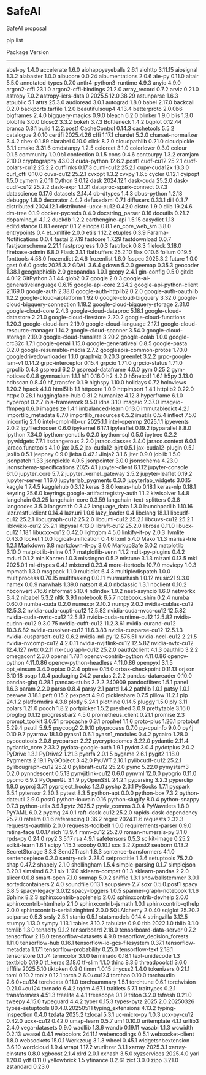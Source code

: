 # SafeAI
SafeAI proposal

pip list

Package                               Version
------------------------------------- -------------------
absl-py                               1.4.0
accelerate                            1.6.0
aiohappyeyeballs                      2.6.1
aiohttp                               3.11.15
aiosignal                             1.3.2
alabaster                             1.0.0
albucore                              0.0.24
albumentations                        2.0.6
ale-py                                0.11.0
altair                                5.5.0
annotated-types                       0.7.0
antlr4-python3-runtime                4.9.3
anyio                                 4.9.0
argon2-cffi                           23.1.0
argon2-cffi-bindings                  21.2.0
array_record                          0.7.2
arviz                                 0.21.0
astropy                               7.0.2
astropy-iers-data                     0.2025.5.12.0.38.29
astunparse                            1.6.3
atpublic                              5.1
attrs                                 25.3.0
audioread                             3.0.1
autograd                              1.8.0
babel                                 2.17.0
backcall                              0.2.0
backports.tarfile                     1.2.0
beautifulsoup4                        4.13.4
betterproto                           2.0.0b6
bigframes                             2.4.0
bigquery-magics                       0.9.0
bleach                                6.2.0
blinker                               1.9.0
blis                                  1.3.0
blobfile                              3.0.0
blosc2                                3.3.2
bokeh                                 3.7.3
Bottleneck                            1.4.2
bqplot                                0.12.44
branca                                0.8.1
build                                 1.2.2.post1
CacheControl                          0.14.3
cachetools                            5.5.2
catalogue                             2.0.10
certifi                               2025.4.26
cffi                                  1.17.1
chardet                               5.2.0
charset-normalizer                    3.4.2
chex                                  0.1.89
clarabel                              0.10.0
click                                 8.2.0
cloudpathlib                          0.21.0
cloudpickle                           3.1.1
cmake                                 3.31.6
cmdstanpy                             1.2.5
colorcet                              3.1.0
colorlover                            0.3.0
colour                                0.1.5
community                             1.0.0b1
confection                            0.1.5
cons                                  0.4.6
contourpy                             1.3.2
cramjam                               2.10.0
cryptography                          43.0.3
cuda-python                           12.6.2.post1
cudf-cu12                             25.2.1
cudf-polars-cu12                      25.2.2
cufflinks                             0.17.3
cuml-cu12                             25.2.1
cupy-cuda12x                          13.3.0
curl_cffi                             0.10.0
cuvs-cu12                             25.2.1
cvxopt                                1.3.2
cvxpy                                 1.6.5
cycler                                0.12.1
cyipopt                               1.5.0
cymem                                 2.0.11
Cython                                3.0.12
dask                                  2024.12.1
dask-cuda                             25.2.0
dask-cudf-cu12                        25.2.2
dask-expr                             1.1.21
dataproc-spark-connect                0.7.3
datascience                           0.17.6
datasets                              2.14.4
db-dtypes                             1.4.3
dbus-python                           1.2.18
debugpy                               1.8.0
decorator                             4.4.2
defusedxml                            0.7.1
diffusers                             0.33.1
dill                                  0.3.7
distributed                           2024.12.1
distributed-ucxx-cu12                 0.42.0
distro                                1.9.0
dlib                                  19.24.6
dm-tree                               0.1.9
docker-pycreds                        0.4.0
docstring_parser                      0.16
docutils                              0.21.2
dopamine_rl                           4.1.2
duckdb                                1.2.2
earthengine-api                       1.5.15
easydict                              1.13
editdistance                          0.8.1
eerepr                                0.1.2
einops                                0.8.1
en_core_web_sm                        3.8.0
entrypoints                           0.4
et_xmlfile                            2.0.0
etils                                 1.12.2
etuples                               0.3.9
Farama-Notifications                  0.0.4
fastai                                2.7.19
fastcore                              1.7.29
fastdownload                          0.0.7
fastjsonschema                        2.21.1
fastprogress                          1.0.3
fastrlock                             0.8.3
filelock                              3.18.0
firebase-admin                        6.8.0
Flask                                 3.1.1
flatbuffers                           25.2.10
flax                                  0.10.6
folium                                0.19.5
fonttools                             4.58.0
frozendict                            2.4.6
frozenlist                            1.6.0
fsspec                                2025.3.2
future                                1.0.0
gast                                  0.6.0
gcsfs                                 2025.3.2
GDAL                                  3.6.4
gdown                                 5.2.0
geemap                                0.35.3
geocoder                              1.38.1
geographiclib                         2.0
geopandas                             1.0.1
geopy                                 2.4.1
gin-config                            0.5.0
gitdb                                 4.0.12
GitPython                             3.1.44
glob2                                 0.7
google                                2.0.3
google-ai-generativelanguage          0.6.15
google-api-core                       2.24.2
google-api-python-client              2.169.0
google-auth                           2.38.0
google-auth-httplib2                  0.2.0
google-auth-oauthlib                  1.2.2
google-cloud-aiplatform               1.92.0
google-cloud-bigquery                 3.32.0
google-cloud-bigquery-connection      1.18.2
google-cloud-bigquery-storage         2.31.0
google-cloud-core                     2.4.3
google-cloud-dataproc                 5.18.1
google-cloud-datastore                2.21.0
google-cloud-firestore                2.20.2
google-cloud-functions                1.20.3
google-cloud-iam                      2.19.0
google-cloud-language                 2.17.1
google-cloud-resource-manager         1.14.2
google-cloud-spanner                  3.54.0
google-cloud-storage                  2.19.0
google-cloud-translate                3.20.2
google-colab                          1.0.0
google-crc32c                         1.7.1
google-genai                          1.15.0
google-generativeai                   0.8.5
google-pasta                          0.2.0
google-resumable-media                2.7.2
googleapis-common-protos              1.70.0
googledrivedownloader                 1.1.0
graphviz                              0.20.3
greenlet                              3.2.2
grpc-google-iam-v1                    0.14.2
grpc-interceptor                      0.15.4
grpcio                                1.71.0
grpcio-status                         1.71.0
grpclib                               0.4.8
gspread                               6.2.0
gspread-dataframe                     4.0.0
gym                                   0.25.2
gym-notices                           0.0.8
gymnasium                             1.1.1
h11                                   0.16.0
h2                                    4.2.0
h5netcdf                              1.6.1
h5py                                  3.13.0
hdbscan                               0.8.40
hf_transfer                           0.1.9
highspy                               1.10.0
holidays                              0.72
holoviews                             1.20.2
hpack                                 4.1.0
html5lib                              1.1
httpcore                              1.0.9
httpimport                            1.4.1
httplib2                              0.22.0
httpx                                 0.28.1
huggingface-hub                       0.31.2
humanize                              4.12.3
hyperframe                            6.1.0
hyperopt                              0.2.7
ibis-framework                        9.5.0
idna                                  3.10
imageio                               2.37.0
imageio-ffmpeg                        0.6.0
imagesize                             1.4.1
imbalanced-learn                      0.13.0
immutabledict                         4.2.1
importlib_metadata                    8.7.0
importlib_resources                   6.5.2
imutils                               0.5.4
inflect                               7.5.0
iniconfig                             2.1.0
intel-cmplr-lib-ur                    2025.1.1
intel-openmp                          2025.1.1
ipyevents                             2.0.2
ipyfilechooser                        0.6.0
ipykernel                             6.17.1
ipyleaflet                            0.19.2
ipyparallel                           8.8.0
ipython                               7.34.0
ipython-genutils                      0.2.0
ipython-sql                           0.5.0
ipytree                               0.2.2
ipywidgets                            7.7.1
itsdangerous                          2.2.0
jaraco.classes                        3.4.0
jaraco.context                        6.0.1
jaraco.functools                      4.1.0
jax                                   0.5.2
jax-cuda12-pjrt                       0.5.1
jax-cuda12-plugin                     0.5.1
jaxlib                                0.5.1
jeepney                               0.9.0
jieba                                 0.42.1
Jinja2                                3.1.6
jiter                                 0.9.0
joblib                                1.5.0
jsonpatch                             1.33
jsonpickle                            4.0.5
jsonpointer                           3.0.0
jsonschema                            4.23.0
jsonschema-specifications             2025.4.1
jupyter-client                        6.1.12
jupyter-console                       6.1.0
jupyter_core                          5.7.2
jupyter_kernel_gateway                2.5.2
jupyter-leaflet                       0.19.2
jupyter-server                        1.16.0
jupyterlab_pygments                   0.3.0
jupyterlab_widgets                    3.0.15
kaggle                                1.7.4.5
kagglehub                             0.3.12
keras                                 3.8.0
keras-hub                             0.18.1
keras-nlp                             0.18.1
keyring                               25.6.0
keyrings.google-artifactregistry-auth 1.1.2
kiwisolver                            1.4.8
langchain                             0.3.25
langchain-core                        0.3.59
langchain-text-splitters              0.3.8
langcodes                             3.5.0
langsmith                             0.3.42
language_data                         1.3.0
launchpadlib                          1.10.16
lazr.restfulclient                    0.14.4
lazr.uri                              1.0.6
lazy_loader                           0.4
libclang                              18.1.1
libcudf-cu12                          25.2.1
libcugraph-cu12                       25.2.0
libcuml-cu12                          25.2.1
libcuvs-cu12                          25.2.1
libkvikio-cu12                        25.2.1
libpysal                              4.13.0
libraft-cu12                          25.2.0
librosa                               0.11.0
libucx-cu12                           1.18.1
libucxx-cu12                          0.42.0
lightgbm                              4.5.0
linkify-it-py                         2.0.3
llvmlite                              0.43.0
locket                                1.0.0
logical-unification                   0.4.6
lxml                                  5.4.0
Mako                                  1.1.3
marisa-trie                           1.2.1
Markdown                              3.8
markdown-it-py                        3.0.0
MarkupSafe                            3.0.2
matplotlib                            3.10.0
matplotlib-inline                     0.1.7
matplotlib-venn                       1.1.2
mdit-py-plugins                       0.4.2
mdurl                                 0.1.2
miniKanren                            1.0.3
missingno                             0.5.2
mistune                               3.1.3
mizani                                0.13.5
mkl                                   2025.0.1
ml-dtypes                             0.4.1
mlxtend                               0.23.4
more-itertools                        10.7.0
moviepy                               1.0.3
mpmath                                1.3.0
msgpack                               1.1.0
multidict                             6.4.3
multipledispatch                      1.0.0
multiprocess                          0.70.15
multitasking                          0.0.11
murmurhash                            1.0.12
music21                               9.3.0
namex                                 0.0.9
narwhals                              1.39.0
natsort                               8.4.0
nbclassic                             1.3.1
nbclient                              0.10.2
nbconvert                             7.16.6
nbformat                              5.10.4
ndindex                               1.9.2
nest-asyncio                          1.6.0
networkx                              3.4.2
nibabel                               5.3.2
nltk                                  3.9.1
notebook                              6.5.7
notebook_shim                         0.2.4
numba                                 0.60.0
numba-cuda                            0.2.0
numexpr                               2.10.2
numpy                                 2.0.2
nvidia-cublas-cu12                    12.5.3.2
nvidia-cuda-cupti-cu12                12.5.82
nvidia-cuda-nvcc-cu12                 12.5.82
nvidia-cuda-nvrtc-cu12                12.5.82
nvidia-cuda-runtime-cu12              12.5.82
nvidia-cudnn-cu12                     9.3.0.75
nvidia-cufft-cu12                     11.2.3.61
nvidia-curand-cu12                    10.3.6.82
nvidia-cusolver-cu12                  11.6.3.83
nvidia-cusparse-cu12                  12.5.1.3
nvidia-cusparselt-cu12                0.6.2
nvidia-ml-py                          12.575.51
nvidia-nccl-cu12                      2.21.5
nvidia-nvcomp-cu12                    4.2.0.11
nvidia-nvjitlink-cu12                 12.5.82
nvidia-nvtx-cu12                      12.4.127
nvtx                                  0.2.11
nx-cugraph-cu12                       25.2.0
oauth2client                          4.1.3
oauthlib                              3.2.2
omegaconf                             2.3.0
openai                                1.78.1
opencv-contrib-python                 4.11.0.86
opencv-python                         4.11.0.86
opencv-python-headless                4.11.0.86
openpyxl                              3.1.5
opt_einsum                            3.4.0
optax                                 0.2.4
optree                                0.15.0
orbax-checkpoint                      0.11.13
orjson                                3.10.18
osqp                                  1.0.4
packaging                             24.2
pandas                                2.2.2
pandas-datareader                     0.10.0
pandas-gbq                            0.28.1
pandas-stubs                          2.2.2.240909
pandocfilters                         1.5.1
panel                                 1.6.3
param                                 2.2.0
parso                                 0.8.4
parsy                                 2.1
partd                                 1.4.2
pathlib                               1.0.1
patsy                                 1.0.1
peewee                                3.18.1
peft                                  0.15.2
pexpect                               4.9.0
pickleshare                           0.7.5
pillow                                11.2.1
pip                                   24.1.2
platformdirs                          4.3.8
plotly                                5.24.1
plotnine                              0.14.5
pluggy                                1.5.0
ply                                   3.11
polars                                1.21.0
pooch                                 1.8.2
portpicker                            1.5.2
preshed                               3.0.9
prettytable                           3.16.0
proglog                               0.1.12
progressbar2                          4.5.0
prometheus_client                     0.21.1
promise                               2.3
prompt_toolkit                        3.0.51
propcache                             0.3.1
prophet                               1.1.6
proto-plus                            1.26.1
protobuf                              5.29.4
psutil                                5.9.5
psycopg2                              2.9.10
ptyprocess                            0.7.0
py-cpuinfo                            9.0.0
py4j                                  0.10.9.7
pyarrow                               18.1.0
pyasn1                                0.6.1
pyasn1_modules                        0.4.2
pycairo                               1.28.0
pycocotools                           2.0.8
pycparser                             2.22
pycryptodomex                         3.22.0
pydantic                              2.11.4
pydantic_core                         2.33.2
pydata-google-auth                    1.9.1
pydot                                 3.0.4
pydotplus                             2.0.2
PyDrive                               1.3.1
PyDrive2                              1.21.3
pyerfa                                2.0.1.5
pygame                                2.6.1
pygit2                                1.18.0
Pygments                              2.19.1
PyGObject                             3.42.0
PyJWT                                 2.10.1
pylibcudf-cu12                        25.2.1
pylibcugraph-cu12                     25.2.0
pylibraft-cu12                        25.2.0
pymc                                  5.22.0
pymystem3                             0.2.0
pynndescent                           0.5.13
pynvjitlink-cu12                      0.6.0
pynvml                                12.0.0
pyogrio                               0.11.0
pyomo                                 6.9.2
PyOpenGL                              3.1.9
pyOpenSSL                             24.2.1
pyparsing                             3.2.3
pyperclip                             1.9.0
pyproj                                3.7.1
pyproject_hooks                       1.2.0
pyshp                                 2.3.1
PySocks                               1.7.1
pyspark                               3.5.1
pytensor                              2.30.3
pytest                                8.3.5
python-apt                            0.0.0
python-box                            7.3.2
python-dateutil                       2.9.0.post0
python-louvain                        0.16
python-slugify                        8.0.4
python-snappy                         0.7.3
python-utils                          3.9.1
pytz                                  2025.2
pyviz_comms                           3.0.4
PyWavelets                            1.8.0
PyYAML                                6.0.2
pyzmq                                 24.0.1
raft-dask-cu12                        25.2.0
rapids-dask-dependency                25.2.0
ratelim                               0.1.6
referencing                           0.36.2
regex                                 2024.11.6
requests                              2.32.3
requests-oauthlib                     2.0.0
requests-toolbelt                     1.0.0
requirements-parser                   0.9.0
retina-face                           0.0.17
rich                                  13.9.4
rmm-cu12                              25.2.0
roman-numerals-py                     3.1.0
rpds-py                               0.24.0
rpy2                                  3.5.17
rsa                                   4.9.1
safetensors                           0.5.3
scikit-image                          0.25.2
scikit-learn                          1.6.1
scipy                                 1.15.3
scooby                                0.10.1
scs                                   3.2.7.post2
seaborn                               0.13.2
SecretStorage                         3.3.3
Send2Trash                            1.8.3
sentence-transformers                 4.1.0
sentencepiece                         0.2.0
sentry-sdk                            2.28.0
setproctitle                          1.3.6
setuptools                            75.2.0
shap                                  0.47.2
shapely                               2.1.0
shellingham                           1.5.4
simple-parsing                        0.1.7
simplejson                            3.20.1
simsimd                               6.2.1
six                                   1.17.0
sklearn-compat                        0.1.3
sklearn-pandas                        2.2.0
slicer                                0.0.8
smart-open                            7.1.0
smmap                                 5.0.2
sniffio                               1.3.1
snowballstemmer                       3.0.1
sortedcontainers                      2.4.0
soundfile                             0.13.1
soupsieve                             2.7
soxr                                  0.5.0.post1
spacy                                 3.8.5
spacy-legacy                          3.0.12
spacy-loggers                         1.0.5
spanner-graph-notebook                1.1.6
Sphinx                                8.2.3
sphinxcontrib-applehelp               2.0.0
sphinxcontrib-devhelp                 2.0.0
sphinxcontrib-htmlhelp                2.1.0
sphinxcontrib-jsmath                  1.0.1
sphinxcontrib-qthelp                  2.0.0
sphinxcontrib-serializinghtml         2.0.0
SQLAlchemy                            2.0.40
sqlglot                               25.20.2
sqlparse                              0.5.3
srsly                                 2.5.1
stanio                                0.5.1
statsmodels                           0.14.4
stringzilla                           3.12.5
stumpy                                1.13.0
sympy                                 1.13.1
tables                                3.10.2
tabulate                              0.9.0
tbb                                   2022.1.0
tblib                                 3.1.0
tcmlib                                1.3.0
tenacity                              9.1.2
tensorboard                           2.18.0
tensorboard-data-server               0.7.2
tensorflow                            2.18.0
tensorflow-datasets                   4.9.8
tensorflow_decision_forests           1.11.0
tensorflow-hub                        0.16.1
tensorflow-io-gcs-filesystem          0.37.1
tensorflow-metadata                   1.17.1
tensorflow-probability                0.25.0
tensorflow-text                       2.18.1
tensorstore                           0.1.74
termcolor                             3.1.0
terminado                             0.18.1
text-unidecode                        1.3
textblob                              0.19.0
tf_keras                              2.18.0
tf-slim                               1.1.0
thinc                                 8.3.6
threadpoolctl                         3.6.0
tifffile                              2025.5.10
tiktoken                              0.9.0
timm                                  1.0.15
tinycss2                              1.4.0
tokenizers                            0.21.1
toml                                  0.10.2
toolz                                 0.12.1
torch                                 2.6.0+cu124
torchao                               0.10.0
torchaudio                            2.6.0+cu124
torchdata                             0.11.0
torchsummary                          1.5.1
torchtune                             0.6.1
torchvision                           0.21.0+cu124
tornado                               6.4.2
tqdm                                  4.67.1
traitlets                             5.7.1
traittypes                            0.2.1
transformers                          4.51.3
treelite                              4.4.1
treescope                             0.1.9
triton                                3.2.0
tsfresh                               0.21.0
tweepy                                4.15.0
typeguard                             4.4.2
typer                                 0.15.3
types-pytz                            2025.2.0.20250326
types-setuptools                      80.4.0.20250511
typing_extensions                     4.13.2
typing-inspection                     0.4.0
tzdata                                2025.2
tzlocal                               5.3.1
uc-micro-py                           1.0.3
ucx-py-cu12                           0.42.0
ucxx-cu12                             0.42.0
umap-learn                            0.5.7
umf                                   0.10.0
uritemplate                           4.1.1
urllib3                               2.4.0
vega-datasets                         0.9.0
wadllib                               1.3.6
wandb                                 0.19.11
wasabi                                1.1.3
wcwidth                               0.2.13
weasel                                0.4.1
webcolors                             24.11.1
webencodings                          0.5.1
websocket-client                      1.8.0
websockets                            15.0.1
Werkzeug                              3.1.3
wheel                                 0.45.1
widgetsnbextension                    3.6.10
wordcloud                             1.9.4
wrapt                                 1.17.2
wurlitzer                             3.1.1
xarray                                2025.3.1
xarray-einstats                       0.8.0
xgboost                               2.1.4
xlrd                                  2.0.1
xxhash                                3.5.0
xyzservices                           2025.4.0
yarl                                  1.20.0
ydf                                   0.11.0
yellowbrick                           1.5
yfinance                              0.2.61
zict                                  3.0.0
zipp                                  3.21.0
zstandard                             0.23.0

